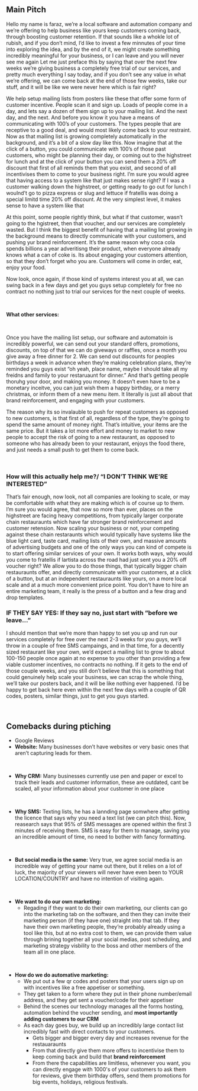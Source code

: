 ## Main Pitch
Hello my name is faraz, we’re a local software and automation company and we’re offering to help business like yours keep customers coming back, through boosting customer retention. If that sounds like a whokle lot of rubish, and if you don’t mind, I’d like to invest a few minnutes of your time into exploring the idea, and by the end of it, we might create something incredibly meaningful for your business, or I can leave and you will never see me again  Let me just preface this by saying that over the next few weeks we’re giving business a completely free trial of our services, and pretty much everything I say today, and if you don’t see any value in what we’re offering, we can come back at the end of those few weeks, take our stuff, and it will be like we were never here which is fair right?

We help setup mailing lists from posters like these that offer some form of customer incentive. People scan it and sign up. Loads of people come in a day, and lets say a dozen of them sign up to your mailing list. And the next day, and the next. And before you know it you have a means of communicating with 100’s of your customers. The types people that are receptive to a good deal, and would most likely come back to your restraint. Now as that mailing list is growing completely automatically in the background, and it’s a bit of a slow day like this. Now imagine that at the click of a button, you could communicate with 100’s of those past customers, who might be planning their day, or coming out to the highstreet for lunch and at the click of your button you can send them a 20% off discount that first of all reminds them that you exist, and second of all incentivises them to come to your business right. I’m sure you would agree that having access to a system like that just makes sense right? If I was a customer walking down the highstreet, or getting ready to go out for lunch  I woulnd’t go to pizza express or slug and lettuce if fratellis was doing a special limitd time 20% off discount. At the very simplest level, it makes sense to have a system like that

At this point, some people rightly think, but what if that customer, wasn’t going to the hgistreet, then that voucher, and our services are completely wasted. But I think the biggest benefit of having that a mailing list growing in the background means to directly communicate with your customers, and pushing yur brand reinforcement. It’s the same reason why coca cola spends billions a year adveritisng their product, when everyone already knows what a can of coke is. Its about engaging your customers attention, so that they don’t forget who you are. Customers will come in order, eat, enjoy your food. 

Now look, once again, if those kind of systems interest you at all, we can swing back in a few days and get you guys setup completely for free no contract no nothing just to trial our services for the next couple of weeks. 

<br>

**What other services:**

<br>

Once you have the mailing list setup, our software and automatoin is incredibly powerful, we can send out your standard offers, promotions, discounts, on top of that we can do giveways or raffles, once a month you give away a free dinner for 2. We can send out discounts for peoples birthdays a week in advance when they’re making celebration plans, they’re reminded you guys exist “oh yeah, place name, maybe I should take all my freidns and family to your restaruaunt for dinner.” And that’s getting people thoruhg your door, and making you money. It doesn’t even have to be a monetary inceitve, you can just wish them a happy birthday, or a merry christmas, or inform them of a new menu item. It literally is just all about that brand reinforcement, and engaging with your customers.  

The reason why its so invalauble to push for repeat customers as opposed to new customers, is that first of all, regardless of the type, they’re going to spend the same amount of money right. That’s intuitive, your items are the same price. But it takes a lot more effort and money to market to new people to accept the risk of going to a new restaurant, as opposed to someone who has already been to your restaurant, enjoys the food there, and just needs a small push to get them to come back. 


<br>

### How will this actually help me?/ “I DON’T THINK WE’RE INTERESTED”
That’s fair enough, now look, not all companies are looking to scale, or may be comfortable with what they are making which is of course up to them. I’m sure you would agree, that now so more than ever, places on the highstreet are facing heavy competitions, from typically larger corporate chain restauraunts  which have far stronger brand reinforcement and customer retension. Now scaling your business or not, your competing against these chain restaraunts which would typically have systems like the blue light card, taste card, mailing lists of their own, and massive amounts of advertising budgets and one of the only ways you can kind of compete is to start offering similar services of your own. It works both ways, why would you come to fratellis if lartista across the road had just sent you a 20% off voucher right? 
We allow you to do those things, that typically bigger chain restauraunts offer, and directly communicate with your customers, at a click of a button, but at an independent restauraunts like yours, on a more local scale and at a much more convenient price point. You don’t have to hire an entire marketing team, it really is the press of a button and a few drag and drop templates.

### IF THEY SAY YES: If they say no, just start with “before we leave…”
I should mention that we’re more than happy to set you up and run our services completely for free over the next 2-3 weeks for you guys, we’ll throw in a couple of free SMS campaings, and in that time, for a decently sized restaurant like your own, we’d expect a mailing list to grow to about 100-150 people once again at no expense to you other than providing a few viable customer incentives, no contracts no nothing. If it gets to the end of those couple weeks, and you still don’t believe that this is something that could genuinely help scale your business, we can scrap the whole thing, we’ll take our posters back, and it will be like nothing ever happened. I’d be happy to get back here even within the next few days with a couple of QR codes, posters, similar things, just to get you guys started. 

<br>

## Comebacks during ptiching
- Google Reviews
- **Website:** Many businesses don’t have websites or very basic ones that aren’t capturing leads for them.

<br>

- **Why CRM:** Many businesses currently use pen and paper or excel to track their leads and customer information, these are outdated, cant be scaled, all your information about your customer in one place

<br>

- **Why SMS:** Texting lists, he has a lannding page somwhere after getting the licence that says why you need a text list (we can pitch this). Now, reasearch says that 95% of SMS messages are opened within the first 3 minutes of receiving them.  SMS is easy for them to manage, saving you an incredible amount of time, no need to bother with fancy formatting.

<br>

- **But social media is the same:** Very true, we agree social media is an incredible way of getting your name out there, but it relies on a lot of luck, the majority of your viewers will never have even been to YOUR LOCATION/COUNTRY and have no intention of visiting again.

<br>

- **We want to do our own marketing:**
  - Regading if they want to do their own marketing, our clients can go into the marketing tab on the software, and then they can invite their marketing person (if they have one) straight into that tab. If they have their own marketing people, they’re probably already using a tool like this, but  at no extra cost to them, we can provide them value through brining together all your social medias, post scheduling, and marketing strategy visbility to the boss and other members of the team all in one place.

<br>

- **How do we do automative marketing:**
    - We put out a few qr codes and posters that your users sign up on with incentives like a free appetiser or something.
    - They get taken to a form where they put in their phone number/email address, and they get sent a voucher/code for their appetiser
    - Behind the scenes our technology manages all the forms hosting, automation behind the voucher sending, and **most importantly adding customers to our CRM**
    - As each day goes buy, we build up an incredibly large contact list incredibly fast with direct contacts to your customers.
        - Gets bigger and bigger every day and increases revenue for the restauaraunts
        - From that directly give them more offers to incentivise them to keep coming back and build that **brand reinforcement**
        - From there the capabilities are limitless, whenever you want, you can directly engage with 1000's of your customers to ask them for reviews, give them birthday offers, send them promotions for big events, holidays, religious festivals.
          


